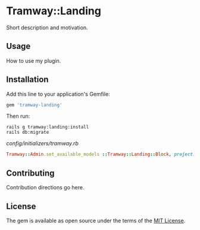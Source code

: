 # Tramway::Landing
Short description and motivation.

## Usage
How to use my plugin.

## Installation
Add this line to your application's Gemfile:

```ruby
gem 'tramway-landing'
```

Then run:

```shell
rails g tramway:landing:install
rails db:migrate
```

*config/initializers/tramway.rb*
```ruby
Tramway::Admin.set_available_models ::Tramway::Landing::Block, project: #{project_name_which_you_use_in_the_application}
```

## Contributing
Contribution directions go here.

## License
The gem is available as open source under the terms of the [MIT License](http://opensource.org/licenses/MIT).
